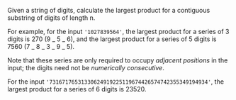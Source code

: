 Given a string of digits, calculate the largest product for a contiguous
substring of digits of length n.

For example, for the input `'1027839564'`, the largest product for a
series of 3 digits is 270 (9 _ 5 _ 6), and the largest product for a
series of 5 digits is 7560 (7 _ 8 _ 3 _ 9 _ 5).

Note that these series are only required to occupy _adjacent positions_
in the input; the digits need not be _numerically consecutive_.

For the input `'73167176531330624919225119674426574742355349194934'`,
the largest product for a series of 6 digits is 23520.
